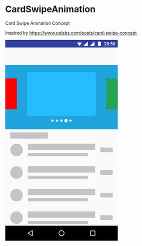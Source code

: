 # CardSwipeAnimation
Card Swipe Animation Concept

Inspired by https://www.uplabs.com/posts/card-swipe-concept

<img src ="Screenshot.png" width="360" height="640">
